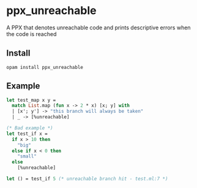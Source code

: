 # ppx\_unreachable

A PPX that denotes unreachable code and prints descriptive errors when the code is reached

## Install

```opam install ppx_unreachable```

## Example

```ocaml
let test_map x y =
  match List.map (fun x -> 2 * x) [x; y] with
  | [x'; y'] -> "this branch will always be taken"
  | _ -> [%unreachable]

(* Bad example *)
let test_if x =
  if x > 10 then
    "big"
  else if x < 0 then
    "small"
  else
    [%unreachable]

let () = test_if 5 (* unreachable branch hit - test.ml:7 *)
```

